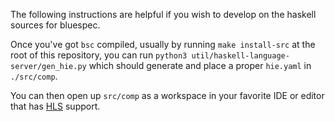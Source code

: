 The following instructions are helpful if you wish to develop on the haskell sources for bluespec.

Once you've got ``bsc`` compiled, usually by running ``make install-src`` at the root of this repository, you can run ``python3 util/haskell-language-server/gen_hie.py`` which should generate and place a proper ``hie.yaml`` in ``./src/comp``.

You can then open up ``src/comp`` as a workspace in your favorite IDE or editor that has [HLS](https://github.com/haskell/haskell-language-server) support.